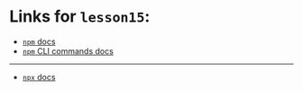 # Links for `lesson15`:

- [`npm` docs](https://docs.npmjs.com)
- [`npm` CLI commands docs](https://docs.npmjs.com/cli/v10/commands/npm)
---
- [`npx` docs](https://docs.npmjs.com/cli/v10/commands/npx)
